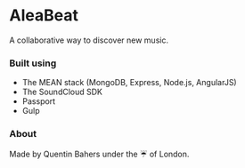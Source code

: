 # AleaBeat

A collaborative way to discover new music.

### Built using

- The MEAN stack (MongoDB, Express, Node.js, AngularJS)
- The SoundCloud SDK
- Passport
- Gulp

### About

Made by Quentin Bahers under the :umbrella: of London.